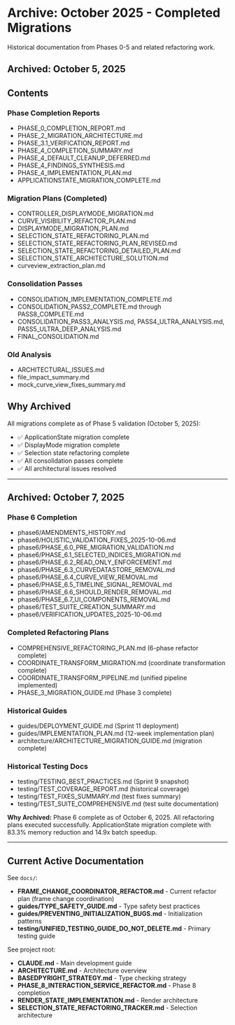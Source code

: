 # Archive: October 2025 - Completed Migrations

Historical documentation from Phases 0-5 and related refactoring work.

## Archived: October 5, 2025

## Contents

### Phase Completion Reports
- PHASE_0_COMPLETION_REPORT.md
- PHASE_2_MIGRATION_ARCHITECTURE.md
- PHASE_3.1_VERIFICATION_REPORT.md
- PHASE_4_COMPLETION_SUMMARY.md
- PHASE_4_DEFAULT_CLEANUP_DEFERRED.md
- PHASE_4_FINDINGS_SYNTHESIS.md
- PHASE_4_IMPLEMENTATION_PLAN.md
- APPLICATIONSTATE_MIGRATION_COMPLETE.md

### Migration Plans (Completed)
- CONTROLLER_DISPLAYMODE_MIGRATION.md
- CURVE_VISIBILITY_REFACTOR_PLAN.md
- DISPLAYMODE_MIGRATION_PLAN.md
- SELECTION_STATE_REFACTORING_PLAN.md
- SELECTION_STATE_REFACTORING_PLAN_REVISED.md
- SELECTION_STATE_REFACTORING_DETAILED_PLAN.md
- SELECTION_STATE_ARCHITECTURE_SOLUTION.md
- curveview_extraction_plan.md

### Consolidation Passes
- CONSOLIDATION_IMPLEMENTATION_COMPLETE.md
- CONSOLIDATION_PASS2_COMPLETE.md through PASS8_COMPLETE.md
- CONSOLIDATION_PASS3_ANALYSIS.md, PASS4_ULTRA_ANALYSIS.md, PASS5_ULTRA_DEEP_ANALYSIS.md
- FINAL_CONSOLIDATION.md

### Old Analysis
- ARCHITECTURAL_ISSUES.md
- file_impact_summary.md
- mock_curve_view_fixes_summary.md

## Why Archived

All migrations complete as of Phase 5 validation (October 5, 2025):
- ✅ ApplicationState migration complete
- ✅ DisplayMode migration complete
- ✅ Selection state refactoring complete
- ✅ All consolidation passes complete
- ✅ All architectural issues resolved

---

## Archived: October 7, 2025

### Phase 6 Completion
- phase6/AMENDMENTS_HISTORY.md
- phase6/HOLISTIC_VALIDATION_FIXES_2025-10-06.md
- phase6/PHASE_6.0_PRE_MIGRATION_VALIDATION.md
- phase6/PHASE_6.1_SELECTED_INDICES_MIGRATION.md
- phase6/PHASE_6.2_READ_ONLY_ENFORCEMENT.md
- phase6/PHASE_6.3_CURVEDATASTORE_REMOVAL.md
- phase6/PHASE_6.4_CURVE_VIEW_REMOVAL.md
- phase6/PHASE_6.5_TIMELINE_SIGNAL_REMOVAL.md
- phase6/PHASE_6.6_SHOULD_RENDER_REMOVAL.md
- phase6/PHASE_6.7_UI_COMPONENTS_REMOVAL.md
- phase6/TEST_SUITE_CREATION_SUMMARY.md
- phase6/VERIFICATION_UPDATES_2025-10-06.md

### Completed Refactoring Plans
- COMPREHENSIVE_REFACTORING_PLAN.md (6-phase refactor complete)
- COORDINATE_TRANSFORM_MIGRATION.md (coordinate transformation complete)
- COORDINATE_TRANSFORM_PIPELINE.md (unified pipeline implemented)
- PHASE_3_MIGRATION_GUIDE.md (Phase 3 complete)

### Historical Guides
- guides/DEPLOYMENT_GUIDE.md (Sprint 11 deployment)
- guides/IMPLEMENTATION_PLAN.md (12-week implementation plan)
- architecture/ARCHITECTURE_MIGRATION_GUIDE.md (migration complete)

### Historical Testing Docs
- testing/TESTING_BEST_PRACTICES.md (Sprint 9 snapshot)
- testing/TEST_COVERAGE_REPORT.md (historical coverage)
- testing/TEST_FIXES_SUMMARY.md (test fixes summary)
- testing/TEST_SUITE_COMPREHENSIVE.md (test suite documentation)

**Why Archived:** Phase 6 complete as of October 6, 2025. All refactoring plans executed successfully. ApplicationState migration complete with 83.3% memory reduction and 14.9x batch speedup.

---

## Current Active Documentation

See `docs/`:
- **FRAME_CHANGE_COORDINATOR_REFACTOR.md** - Current refactor plan (frame change coordination)
- **guides/TYPE_SAFETY_GUIDE.md** - Type safety best practices
- **guides/PREVENTING_INITIALIZATION_BUGS.md** - Initialization patterns
- **testing/UNIFIED_TESTING_GUIDE_DO_NOT_DELETE.md** - Primary testing guide

See project root:
- **CLAUDE.md** - Main development guide
- **ARCHITECTURE.md** - Architecture overview
- **BASEDPYRIGHT_STRATEGY.md** - Type checking strategy
- **PHASE_8_INTERACTION_SERVICE_REFACTOR.md** - Phase 8 completion
- **RENDER_STATE_IMPLEMENTATION.md** - Render architecture
- **SELECTION_STATE_REFACTORING_TRACKER.md** - Selection architecture

